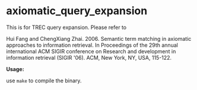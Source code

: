 # axiomatic_query_expansion
This is for TREC query expansion.
Please refer to 

Hui Fang and ChengXiang Zhai. 2006. Semantic term matching in axiomatic approaches to information retrieval. In Proceedings of the 29th annual international ACM SIGIR conference on Research and development in information retrieval (SIGIR '06). ACM, New York, NY, USA, 115-122. 

**Usage:**

use ```make``` to compile the binary.
